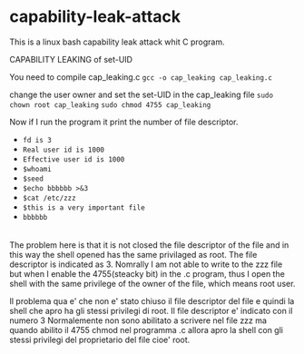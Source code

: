 # capability-leak-attack
This is a linux bash capability leak attack whit C program.

CAPABILITY LEAKING of set-UID

You need to compile cap_leaking.c
`gcc -o cap_leaking cap_leaking.c`

change the user owner and set the set-UID in the cap_leaking file
`sudo chown root cap_leaking`
`sudo chmod 4755 cap_leaking`


Now if I run the program it print the number of file descriptor.
- `fd is 3`
- `Real user id is 1000`
- `Effective user id is 1000`
- `$whoami`
- `$seed`
- `$echo bbbbbb >&3`
- `$cat /etc/zzz`
- `$this is a very important file`
- `bbbbbb`



######
The problem here is that it is not closed the file descriptor of the file and in this way the shell opened has the same privilaged as root.
The file descriptor is indicated as 3.
Nomrally I am not able to write to the zzz file but when I enable the 4755(steacky bit) in the .c program, thus I open the shell with the same privilege of the owner of the file, which means root user.

Il problema qua e' che non e' stato chiuso il file descriptor del file e quindi la shell che apro ha gli stessi privilegi di root.
Il file descriptor e' indicato con il numero 3
Normalemente non sono abilitato a scrivere nel file zzz ma quando abilito il 4755 chmod nel programma .c allora apro la shell con gli stessi privilegi del proprietario del file cioe' root.
#####
